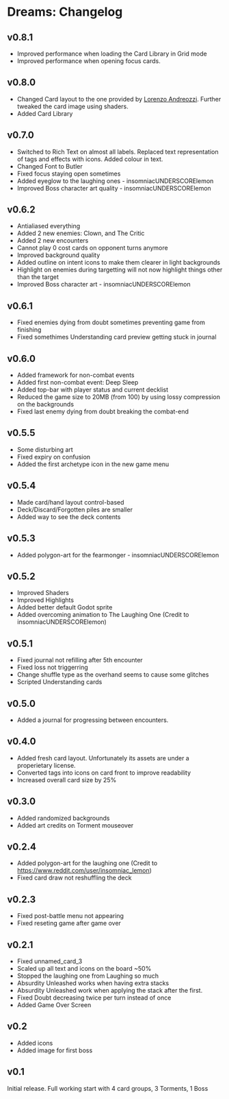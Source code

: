 # Dreams: Changelog

## v0.8.1

* Improved performance when loading the Card Library in Grid mode
* Improved performance when opening focus cards.

## v0.8.0

* Changed Card layout to the one provided by [Lorenzo Andreozzi](https://tornioduva.itch.io/). Further tweaked the card image using shaders.
* Added Card Library


## v0.7.0

* Switched to Rich Text on almost all labels. Replaced text representation of tags and effects with icons. Added colour in text.
* Changed Font to Butler
* Fixed focus staying open sometimes
* Added eyeglow to the laughing ones - insomniacUNDERSCORElemon
* Improved Boss character art quality - insomniacUNDERSCORElemon

## v0.6.2

* Antialiased everything
* Added 2 new enemies: Clown, and The Critic
* Added 2 new encounters
* Cannot play 0 cost cards on opponent turns anymore
* Improved background quality
* Added outline on intent icons to make them clearer in light backgrounds
* Highlight on enemies during targetting will not now highlight things other than the target 
* Improved Boss character art - insomniacUNDERSCORElemon

## v0.6.1

* Fixed enemies dying from doubt sometimes preventing game from finishing
* Fixed somethimes Understanding card preview getting stuck in journal

## v0.6.0

* Added framework for non-combat events
* Added first non-combat event: Deep Sleep
* Added top-bar with player status and current decklist
* Reduced the game size to 20MB (from 100) by using lossy compression on the backgrounds
* Fixed last enemy dying from doubt breaking the combat-end

## v0.5.5

* Some disturbing art
* Fixed expiry on confusion
* Added the first archetype icon in the new game menu

## v0.5.4

* Made card/hand layout control-based
* Deck/Discard/Forgotten piles are smaller
* Added way to see the deck contents

## v0.5.3

* Added polygon-art for the fearmonger - insomniacUNDERSCORElemon

## v0.5.2

* Improved Shaders
* Improved Highlights
* Added better default Godot sprite
* Added overcoming animation to The Laughing One (Credit to insomniacUNDERSCORElemon)

## v0.5.1

* Fixed journal not refilling after 5th encounter
* Fixed loss not triggerring
* Change shuffle type as the overhand seems to cause some glitches
* Scripted Understanding cards

## v0.5.0

* Added a journal for progressing between encounters.

## v0.4.0
 
* Added fresh card layout. Unfortunately its assets are under a properietary license.
* Converted tags into icons on card front to improve readability
* Increased overall card size by 25%

## v0.3.0

* Added randomized backgrounds
* Added art credits on Torment mouseover

## v0.2.4

* Added polygon-art for the laughing one (Credit to https://www.reddit.com/user/insomniac_lemon)
* Fixed card draw not reshuffling the deck

## v0.2.3

* Fixed post-battle menu not appearing
* Fixed reseting game after game over

## v0.2.1

* Fixed unnamed_card_3
* Scaled up all text and icons on the board ~50%
* Stopped the laughing one from Laughing so much
* Absurdity Unleashed works when having extra stacks
* Absurdity Unleashed work when applying the stack after the first.
* Fixed Doubt decreasing twice per turn instead of once
* Added Game Over Screen

## v0.2

* Added icons
* Added image for first boss

## v0.1

Initial release. Full working start with 4 card groups, 3 Torments, 1 Boss